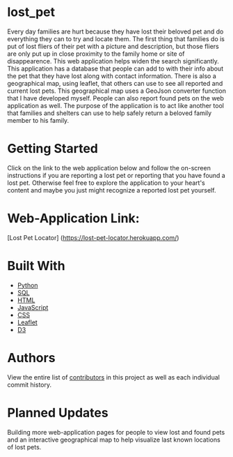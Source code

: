 # lost_pet

Every day families are hurt because they have lost their beloved pet and do everything they can to try and locate them. The first thing that families do is put of lost fliers of their pet with a picture and description, but those fliers are only put up in close proximity to the family home or site of disappearence. This web application helps widen the search significantly. This application has a database that people can add to with their info about the pet that they have lost along with contact information. There is also a geographical map, using leaflet, that others can use to see all reported and current lost pets. This geographical map uses a GeoJson converter function that I have developed myself. People can also report found pets on the web application as well. The purpose of the application is to act like another tool that families and shelters can use to help safely return a beloved family member to his family.

# Getting Started
Click on the link to the web application below and follow the on-screen instructions if you are reporting a lost pet or reporting that you have found a lost pet. Otherwise feel free to explore the application to your heart's content and maybe you just might recognize a reported lost pet yourself.

# Web-Application Link:
[Lost Pet Locator] (https://lost-pet-locator.herokuapp.com/)

# Built With
* [Python](https://www.python.org/)
* [SQL](https://en.wikipedia.org/wiki/SQL)
* [HTML](https://en.wikipedia.org/wiki/HTML)
* [JavaScript](https://en.wikipedia.org/wiki/JavaScript)
* [CSS](https://en.wikipedia.org/wiki/Cascading_Style_Sheets)
* [Leaflet](https://leafletjs.com/)
* [D3](https://d3js.org/)

# Authors
View the entire list of [contributors](https://github.com/MichaelPearson-gif/lost_pet/graphs/contributors) in this project as well as each individual commit history.

# Planned Updates
Building more web-application pages for people to view lost and found pets and an interactive geographical map to help visualize last known locations of lost pets.
